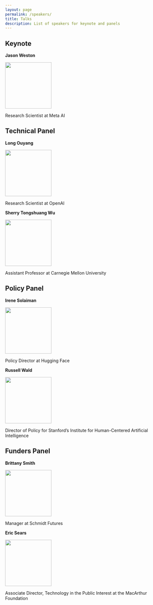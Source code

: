 ```yaml
---
layout: page
permalink: /speakers/
title: Talks
description: List of speakers for keynote and panels
---
```


## Keynote
<div>
  <p><strong>Jason Weston</strong></p>
  <p><img src="http://www.thespermwhale.com/jaseweston/jason.jpg" width="150"></p>
  <p>Research Scientist at Meta AI</b>
</div>

## Technical Panel
<div>
  <p><strong>Long Ouyang</strong></p>
  <p><img src="http://zx.gd/academic/me.jpg" width="150"></p>
  <p>Research Scientist at OpenAI</p>
</div>

<div>
  <p><strong>Sherry Tongshuang Wu</strong></p>
  <p><img src="https://www.cs.cmu.edu/~sherryw/assets/avatar.png" width="150"></p>
  <p>Assistant Professor at Carnegie Mellon University</p>
</div>

## Policy Panel
<div>
  <p><strong>Irene Solaiman</strong></p>
  <p><img src="https://www.irenesolaiman.com/img/laughing.jpg" width="150"></p>
  <p>Policy Director at Hugging Face</p>
</div>

<div>
  <p><strong>Russell Wald</strong></p>
  <p><img src="https://law.stanford.edu/wp-content/uploads/2020/10/creating-a-national-research-cloud-400x400.jpg" width="150"></p>
  <p>Director of Policy for Stanford’s Institute for Human-Centered Artificial Intelligence</p>
</div>

## Funders Panel
<div>
  <p><strong>Brittany Smith</strong></p>
  <p><img src="https://media-exp1.licdn.com/dms/image/C4E03AQHQlPY7h-Ub1g/profile-displayphoto-shrink_200_200/0/1539632136759?e=1674691200&v=beta&t=RNRRn520v6rdahhWobgnuLgRm2RXJi3jv1V3wZlVcbA" width="150"></p>
  <p>Manager at Schmidt Futures</p>
</div>

<div>
  <p><strong>Eric Sears</strong></p>
  <p><img src="https://www.macfound.org/media/staff_photos/eric-sears.jpg" width="150"></p>
  <p>Associate Director, Technology in the Public Interest at the MacArthur Foundation</p>
</div>
